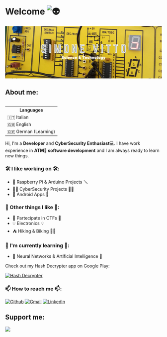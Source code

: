 # Welcome <img src="https://fonts.gstatic.com/s/e/notoemoji/latest/1f47d/512.gif" alt="👽" width="32" height="32">
<a href="https://github.com/5ulfur"><img src="images/png/header.png"></a>

## About me:
<table align="right">
	<th>Languages</th>
	<tr>
		<td>🇮🇹 Italian</td>
	</tr>
	<tr>
		<td>🇬🇧 English</td>
	</tr>
  <tr>
    <td>🇩🇪 German (Learning)</td>
  </tr>
</table>

Hi, I'm a **Developer** and **CyberSecurity Enthusiast**💻.
I have work experience in **ATM🏧 software development** and I am always ready to learn new things.

### 🛠️ I like working on 🛠️:
- 🔧 Raspberry Pi & Arduino Projects 🪛
- 👨‍💻 CyberSecurity Projects 👨‍💻
- 📱 Android Apps 📱

### 🧗 Other things I like 🧗:
- 🚩 Partecipate in CTFs 🚩
- 💡 Electronics 💡
- ⛺ Hiking & Biking 🚵‍♂️

### 🌱 I'm currently learning 🌱:
- 🧠 Neural Networks & Artificial Intelligence 🧠

Check out my Hash Decrypter app on Google Play:
<p>
<a href="https://play.google.com/store/apps/details?id=kcah.sulfur.hashdecrypter"><img alt="Hash Decrypter" src="https://img.shields.io/badge/Hash%20Decrypter-1?style=for-the-badge&logo=google%20play&logoColor=white&color=green"></a>
</p>

### 📫 How to reach me 📫:
<p>
<a href="https://github.com/5ulfur"><img alt="Github" src="https://img.shields.io/badge/Github-1?style=for-the-badge&logo=github&logoColor=white&color=black"></a>
<a href="mailto:5ulfur.dev@gmail.com"><img alt="Gmail" src="https://img.shields.io/badge/gmail-1?style=for-the-badge&logo=gmail&logoColor=white&color=red"></a>
<a href="https://it.linkedin.com/in/simone-vitto-6ba92b216"><img alt="LinkedIn" src="https://img.shields.io/badge/linkedin-1?style=for-the-badge&logo=linkedin&logoColor=white&color=blue"></a>
</p>

## Support me:
<a href="https://www.buymeacoffee.com/5ulfur"><img src="https://cdn.buymeacoffee.com/buttons/v2/default-yellow.png" width="200"/></a>
